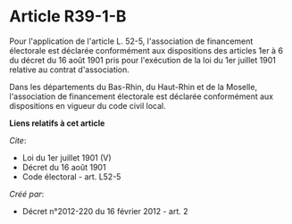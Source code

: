 # Article R39-1-B

Pour l'application de l'article L. 52-5, l'association de financement électorale est déclarée conformément aux dispositions
des articles 1er à 6 du décret du 16 août 1901 pris pour l'exécution de la loi du 1er juillet 1901 relative au contrat
d'association. 

Dans les départements du Bas-Rhin, du Haut-Rhin et de la Moselle, l'association de financement électorale est déclarée
conformément aux dispositions en vigueur du code civil local.

**Liens relatifs à cet article**

_Cite_:

  - Loi du 1er juillet 1901 (V)
  - Décret du 16 août 1901
  - Code électoral - art. L52-5

_Créé par_:

  - Décret n°2012-220 du 16 février 2012 - art. 2
